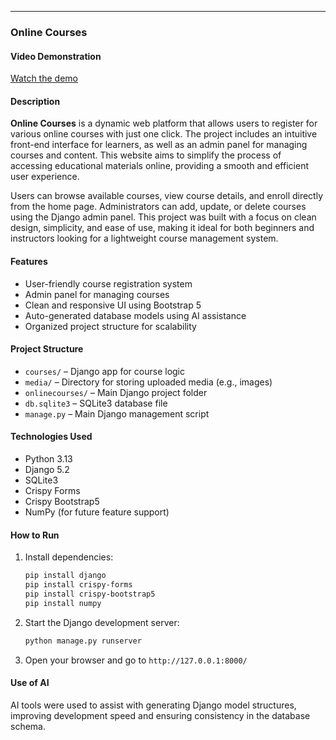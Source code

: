 

---

### Online Courses

#### Video Demonstration

[Watch the demo](https://youtu.be/cMvWk2ehGMI?si=Fo7Wkr8zjsPfZVuJ)

#### Description

**Online Courses** is a dynamic web platform that allows users to register for various online courses with just one click. The project includes an intuitive front-end interface for learners, as well as an admin panel for managing courses and content. This website aims to simplify the process of accessing educational materials online, providing a smooth and efficient user experience.

Users can browse available courses, view course details, and enroll directly from the home page. Administrators can add, update, or delete courses using the Django admin panel. This project was built with a focus on clean design, simplicity, and ease of use, making it ideal for both beginners and instructors looking for a lightweight course management system.

#### Features

* User-friendly course registration system
* Admin panel for managing courses
* Clean and responsive UI using Bootstrap 5
* Auto-generated database models using AI assistance
* Organized project structure for scalability

#### Project Structure

* `courses/` – Django app for course logic
* `media/` – Directory for storing uploaded media (e.g., images)
* `onlinecourses/` – Main Django project folder
* `db.sqlite3` – SQLite3 database file
* `manage.py` – Main Django management script

#### Technologies Used

* Python 3.13
* Django 5.2
* SQLite3
* Crispy Forms
* Crispy Bootstrap5
* NumPy (for future feature support)

#### How to Run

1. Install dependencies:

   ```bash
   pip install django
   pip install crispy-forms
   pip install crispy-bootstrap5
   pip install numpy
   ```
2. Start the Django development server:

   ```bash
   python manage.py runserver
   ```
3. Open your browser and go to `http://127.0.0.1:8000/`

#### Use of AI

AI tools were used to assist with generating Django model structures, improving development speed and ensuring consistency in the database schema.


